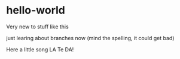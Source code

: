 # hello-world
Very new to stuff like this

just learing about branches now (mind the spelling, it could get bad)

Here a little song LA Te DA!
